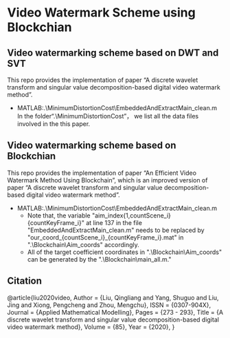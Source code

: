 # Video Watermark Scheme using Blockchian
## Video watermarking scheme based on DWT and SVT
This repo provides the implementation of paper “A discrete wavelet transform and singular value decomposition-based digital video watermark method”.
* MATLAB:.\MinimumDistortionCost\EmbeddedAndExtractMain_clean.m
In the folder“.\MinimumDistortionCost”， we list all the data files involved in the this paper.
## Video watermarking scheme based on Blockchian
This repo provides the implementation of paper “An Efficient Video Watermark Method Using Blockchain”, which is an improved version of paper “A discrete wavelet transform and singular value decomposition-based digital video watermark method”.
* MATLAB:.\MinimumDistortionCost\EmbeddedAndExtractMain_clean.m
  * Note that, the variable "aim_index{1,countScene_i}{countKeyFrame_i}" at line 137 in the file "EmbeddedAndExtractMain_clean.m" needs to be replaced by "our_coord_{countScene_i}_{countKeyFrame_i}.mat" in ".\Blockchain\Aim_coords" accordingly.
  * All of the target coefficient coordinates in ".\Blockchain\Aim_coords" can be generated by the ".\Blockchain\main_all.m."
## Citation
@article{liu2020video,
    Author = {Liu, Qingliang and Yang, Shuguo and Liu, Jing and Xiong, Pengcheng and Zhou, Mengchu},
    ISSN = {0307-904X},
    Journal = {Applied Mathematical Modelling},
    Pages = {273 - 293},
    Title = {A discrete wavelet transform and singular value decomposition-based digital video watermark method},
    Volume = {85},
    Year = {2020},
}
